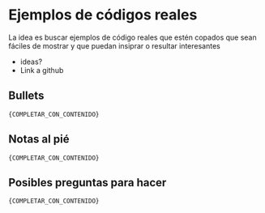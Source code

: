 # Ejemplos de códigos reales
La idea es buscar ejemplos de código reales que estén copados que sean fáciles de mostrar y que puedan insiprar o resultar interesantes 
- ideas?
- Link a github

## Bullets
`{COMPLETAR_CON_CONTENIDO}`

## Notas al pié
`{COMPLETAR_CON_CONTENIDO}`

## Posibles preguntas para hacer
`{COMPLETAR_CON_CONTENIDO}`